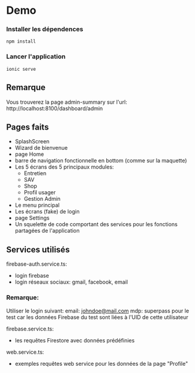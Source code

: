 # Demo
### Installer les dépendences
```
npm install
```
### Lancer l'application
```
ionic serve
```

## Remarque
Vous trouverez la page admin-summary sur l'url: 
http://localhost:8100/dashboard/admin

## Pages faits
* SplashScreen
* Wizard de bienvenue
* page Home
* barre de navigation fonctionnelle en bottom (comme sur la maquette)
* Les 5 écrans des 5 principaux modules:
    * Entretien
    * SAV
    * Shop
    * Profil usager
    * Gestion Admin
* Le menu principal
* Les écrans (fake) de login
* page Settings
* Un squelette de code comportant des services pour les fonctions partagées de l'application

## Services utilisés 
firebase-auth.service.ts: 
* login firebase
* login réseaux sociaux: gmail, facebook, email

### Remarque: 
Utiliser le login suivant:
email: johndoe@mail.com 
mdp: superpass
pour le test car les données Firebase du test sont liées à l'UID de cette utilisateur

firebase.service.ts: 
* les requêtes Firestore avec données prédéfinies

web.service.ts: 
* exemples requêtes web service pour les données de la page "Profile"

